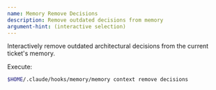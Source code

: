 ```yaml
---
name: Memory Remove Decisions
description: Remove outdated decisions from memory
argument-hint: (interactive selection)
---
```


Interactively remove outdated architectural decisions from the current ticket's memory.

Execute:
```bash
$HOME/.claude/hooks/memory/memory context remove decisions
```
